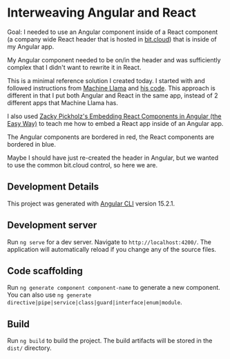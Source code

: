 # Interweaving Angular and React

Goal: I needed to use an Angular component inside of a React component (a company wide React header that is hosted in [bit.cloud](https://bit.cloud/)) that is inside of my Angular app. 

My Angular component needed to be on/in the header and was sufficiently complex that I didn't want to rewrite it in React.

This is a minimal reference solution I created today. I started with and followed instructions from [Machine Llama](https://javascript.plainenglish.io/how-to-dynamically-integrate-angular-in-react-and-share-data-between-both-c507e90b1f09) and [his code](https://github.com/MachineLlama/multi-app).
This approach is different in that I put both Angular and React in the same app, instead of 2 different apps that Machine Llama has.

I also used [Zacky Pickholz's Embedding React Components in Angular (the Easy Way)](https://medium.com/@zacky_14189/embedding-react-components-in-angular-the-easy-way-60f796b68aef) to teach me how to embed a React app inside of an Angular app.

The Angular components are bordered in red, the React components are bordered in blue.

Maybe I should have just re-created the header in Angular, but we wanted to use the common bit.cloud control, so here we are.

## Development Details

This project was generated with [Angular CLI](https://github.com/angular/angular-cli) version 15.2.1.

## Development server

Run `ng serve` for a dev server. Navigate to `http://localhost:4200/`. The application will automatically reload if you change any of the source files.

## Code scaffolding

Run `ng generate component component-name` to generate a new component. You can also use `ng generate directive|pipe|service|class|guard|interface|enum|module`.

## Build

Run `ng build` to build the project. The build artifacts will be stored in the `dist/` directory.
